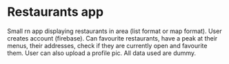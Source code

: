 # Restaurants app

Small rn app displaying restaurants in area (list format or map format).
User creates account (firebase). Can favourite restaurants, have a peak at their menus, their addresses, check if they are currently open and favourite them.
User can also upload a profile pic.
All data used are dummy.
